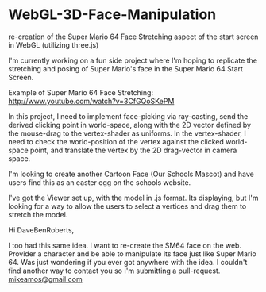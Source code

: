 WebGL-3D-Face-Manipulation
==========================

re-creation of the Super Mario 64 Face Stretching aspect of the start screen in WebGL (utilizing three.js)

I'm currently working on a fun side project where I'm hoping to replicate the stretching and posing of Super Mario's face in the Super Mario 64 Start Screen.

Example of Super Mario 64 Face Stretching:
http://www.youtube.com/watch?v=3CfGQoSKePM

In this project, I need to implement face-picking via ray-casting, send the derived clicking point in world-space, along with the 2D vector defined by the mouse-drag to the vertex-shader as uniforms. In the vertex-shader, I need to check the world-position of the vertex against the clicked world-space point, and translate the vertex by the 2D drag-vector in camera space.


I'm looking to create another Cartoon Face (Our Schools Mascot) and have users find this as an easter egg on the schools website.

I've got the Viewer set up, with the model in .js format. Its displaying, but I'm looking for a way to allow the users to select a vertices and drag them to stretch the model.

Hi DaveBenRoberts, 

I too had this same idea. I want to re-create the SM64 face on the web. Provider a character and be able to manipulate its face just like Super Mario 64. Was just wondering if you ever got anywhere with the idea. I couldn't find another way to contact you so I'm submitting a pull-request. mikeamos@gmail.com 
